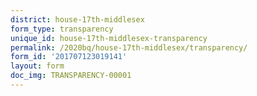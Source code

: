 ```yaml
---
district: house-17th-middlesex
form_type: transparency
unique_id: house-17th-middlesex-transparency
permalink: /2020bq/house-17th-middlesex/transparency/
form_id: '201707123019141'
layout: form
doc_img: TRANSPARENCY-00001
---
```

